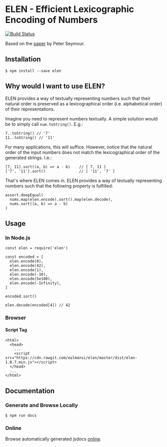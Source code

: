 # ELEN - Efficient Lexicographic Encoding of Numbers

[![Build Status](https://travis-ci.org/ealmansi/elen.svg?branch=master)](https://travis-ci.com/ealmansi/elen)

Based on the [paper](https://github.com/ealmansi/elen/blob/master/resources/elen.pdf) by Peter Seymour.

## Installation

`$ npm install --save elen`

## Why would I want to use ELEN?

ELEN provides a way of textually representing numbers such that their natural order is preserved as a lexicographical order (i.e. alphabetical order) of their representations.

Imagine you need to represent numbers textually. A simple solution would be to simply call `num.toString()`. E.g.:

```
7..toString() // '7'
11..toString() // '11'
```

For many applications, this will suffice. However, notice that the natural order of the input numbers does not match the lexicographical order of the generated strings. I.e.:

```
[7, 11].sort((a, b) => a - b)    // [ 7, 11 ]
['7', '11'].sort()               // [ '11', '7' ]
```

That's where ELEN comes in. ELEN provides a way of textually representing numbers such that the following property is fulfilled:

```
assert.deepEqual(
  nums.map(elen.encode).sort().map(elen.decode),
  nums.sort((a, b) => a - b)
)
```

## Usage

### In Node.js

```
const elen = require('elen')

const encoded = [
  elen.encode(0),
  elen.encode(42),
  elen.encode(1),
  elen.encode(-10),
  elen.encode(5e100),
  elen.encode(-Infinity),
]

encoded.sort()

elen.decode(encoded[4]) // 42
```

### Browser

#### Script Tag

```
<html>
  <head>
    ...
    <script src="https://cdn.rawgit.com/ealmansi/elen/master/dist/elen-1.0.7.min.js"></script>
  </head>
  ...
</html>
```

## Documentation

### Generate and Browse Locally

```
$ npm run docs
```

### Online

Browse automatically generated jsdocs [online](https://cdn.rawgit.com/ealmansi/elen/master/docs/global.html#encode).
